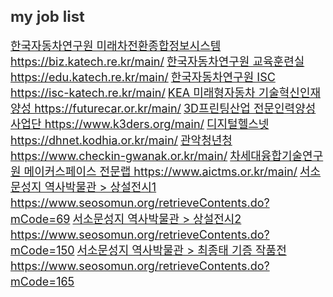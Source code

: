 <h2 style="color:#333; font-weight:bold; font-size:24px;">my job list</h2>
<a href="https://biz.katech.re.kr/main/" target="_blank" style="font-size:18px; margin:0; line-height:1.4;">한국자동차연구원 미래차전환종합정보시스템 https://biz.katech.re.kr/main/</a> 
<a href="https://edu.katech.re.kr/main/" target="_blank" style="font-size:18px; margin:0; line-height:1.4;">한국자동차연구원 교육훈련실 https://edu.katech.re.kr/main/</a>
<a href="ISC https://isc-katech.re.kr/main/" target="_blank" style="font-size:18px; margin:0; line-height:1.4;">한국자동차연구원 ISC https://isc-katech.re.kr/main/</a>
<a href="https://futurecar.or.kr/main/" target="_blank" style="font-size:18px; margin:0; line-height:1.4;">KEA 미래형자동차 기술혁신인재양성 https://futurecar.or.kr/main/</a>
<a href="https://www.k3ders.org/main/" target="_blank" style="font-size:18px; margin:0; line-height:1.4;">3D프린팅산업 전문인력양성사업단 https://www.k3ders.org/main/</a>
<a href="https://dhnet.kodhia.or.kr/main/" target="_blank" style="font-size:18px; margin:0; line-height:1.4;">디지털헬스넷 https://dhnet.kodhia.or.kr/main/</a>
<a href="https://www.checkin-gwanak.or.kr/main/" target="_blank" style="font-size:18px; margin:0; line-height:1.4;">관악청년청 https://www.checkin-gwanak.or.kr/main/</a> 
<a href="https://www.aictms.or.kr/main/" target="_blank" style="font-size:18px; margin:0; line-height:1.4;">차세대융합기술연구원 메이커스페이스 전문랩 https://www.aictms.or.kr/main/</a>
<a href="https://www.seosomun.org/retrieveContents.do?mCode=69" target="_blank" style="font-size:18px; margin:0; line-height:1.4;">서소문성지 역사박물관 > 상설전시1 https://www.seosomun.org/retrieveContents.do?mCode=69</a>
<a href="https://www.seosomun.org/retrieveContents.do?mCode=150" target="_blank" style="font-size:18px; margin:0; line-height:1.4;">서소문성지 역사박물관 > 상설전시2 https://www.seosomun.org/retrieveContents.do?mCode=150</a>
<a href="https://www.seosomun.org/retrieveContents.do?mCode=165" target="_blank" style="font-size:18px; margin:0; line-height:1.4;">서소문성지 역사박물관 > 최종태 기증 작품전 https://www.seosomun.org/retrieveContents.do?mCode=165</a>
